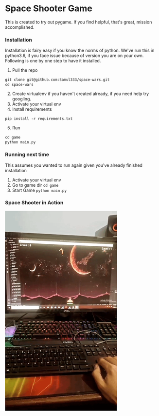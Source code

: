 # Space Shooter Game

This is created to try out pygame. If you find helpful, that's great, mission accomplished.

### Installation

Installation is fairy easy if you know the norms of python. We've run this in python3.6, if you face issue because of
version you are on your own. Following is one by one step to have it installed.

1. Pull the repo

```shell
git clone git@github.com:Samul333/space-wars.git
cd space-wars
```

2. Create virtualenv if you haven't created already, if you need help try googling.
3. Activate your virtual env
4. Install requirements

```shell
pip install -r requirements.txt
```

5. Run

```shell
cd game
python main.py
```

### Running next time

This assumes you wanted to run again given you've already finished installation

1. Activate your virtual env
2. Go to game dir `cd game`
3. Start Game `python main.py`

### Space Shooter in Action

![Playing GIF](./media/playing.gif)
